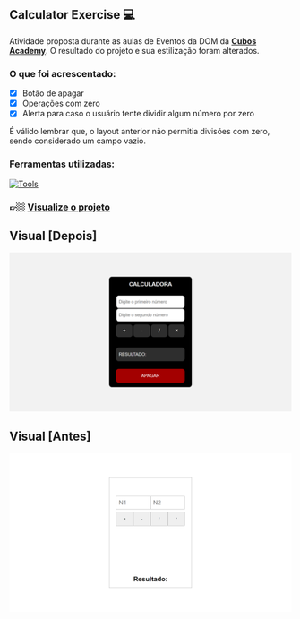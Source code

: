 ## Calculator Exercise 💻

Atividade proposta durante as aulas de Eventos da DOM da <a target="_blank" href="https://cubos.academy/">**Cubos Academy**</a>. O resultado do projeto e sua estilização foram alterados.

### O que foi acrescentado:

- [x] Botão de apagar
- [x] Operações com zero
- [x] Alerta para caso o usuário tente dividir algum número por zero

É válido lembrar que, o layout anterior não permitia divisões com zero, sendo considerado um campo vazio.

### Ferramentas utilizadas:
[![Tools](https://skillicons.dev/icons?i=html,css,js)](https://skillicons.dev)

### 👉🏼 <a target="_blank" href="https://calculator-exercise-bymisantana.netlify.app/">**Visualize o projeto**</a>

## Visual [Depois]

![alt text](assets/calculator-img-after.png)

## Visual [Antes]

![alt text](assets/calculator-img-before.png)
